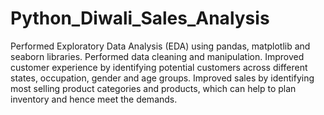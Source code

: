 # Python_Diwali_Sales_Analysis
Performed Exploratory Data Analysis (EDA) using pandas, matplotlib and seaborn libraries. 
Performed data cleaning and manipulation.
Improved customer experience by identifying potential customers across different states, occupation, gender and age groups.
Improved sales by identifying most selling product categories and products, which can help to plan inventory and hence meet the demands.
